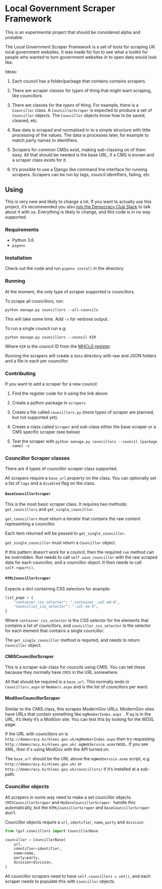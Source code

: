 # Local Government Scraper Framework

This is an experimental project that should be considered alpha and unstable.

The Local Government Scraper Framework is a set of tools for scraping UK local
government websites. It was made for fun to see what a toolkit for people who
wanted to turn government websites in to open data would look like.

Ideas:

1. Each council has a folder/package that contains contains scrapers.

2. There are scraper classes for _types_ of thing that might want scraping,
like councillors

3. There are classes for the _types_ of thing. For example, there is a
`Councillor` class. A `CouncillorScraper` is expected to produce a set of
`Councillor` objects. The `Councillor` objects know how to be saved, cleaned,
etc.

4. Raw data is scraped and normalised in to a simple structure with little
processing of the values. The data is processes later, for example to match
party names to identifiers.

5. Scrapers for common CMSs exist, making sub-classing on of them easy. All
that should be needed is the base URL, if a CMS is known and a scraper class
exists for it.

6. It’s possible to use a Django like command line interface for running
scrapers. Scrapers can be run by tags, council identifiers, failing, etc

## Using

This is very new and likely to change a lot. If you want to actually use this
project, it’s recommended you also
[join the Democracy Club Slack](https://slack.democracyclub.org.uk/) to talk
about it with us. Everything is likely to change, and this code is in no way
supported.

### Requirements

* Python 3.6
* `pipenv`

### Installation

Check out the code and run `pipenv install` in the directory

### Running

At the moment, the only type of scraper supported is councillors.

To scrape all councillors, run:

 `python manage.py councillors --all-councils`

This will take some time. Add `-v` for verbose output.

To run a single council run e.g:

`python manage.py councillors --council KIR`

Where `KIR` is the council ID from the
[MHCLG register](https://www.registers.service.gov.uk/registers/).

Running the scrapers will create a `data` directory with raw and JSON folders
and a file in each per councillor.

### Contributing
If you want to add a scraper for a new council:


1. Find the register code for it using the link above

2. Create a python package in `scrapers`

3. Create a file called `councillors.py` (more types of scraper are planned,
but not supported yet).

4. Create a class called `Scraper` and sub-class either the base scraper or a
CMS specific scraper (see below)

5. Test the scraper with `python manage.py councillors --council [package
name] -v`

### Councillor Scraper classes

There are 4 types of councillor scraper class supported.

All scrapers require a `base_url` property on the class. You can optionally
set a list of `tags` and a `disabled` flag on the class.

#### `BaseCouncillorScraper`

This is the most basic scraper class. It requires two methods:
`get_councillors` and `get_single_councillor`.

`get_councillors` must return a iterator that contains the raw content
representing a councillor.

Each item returned will be passed to `get_single_councillor`.

`get_single_councillor` must return a `Councillor` object.

If this pattern doesn’t work for a council, then the required `run` method can
be overridden. Run needs to call `self.save_councillor` with the raw scraped
data for each councillor, and a councillor object. It then needs to call
`self.report()`.

#### `HTMLCouncillorScraper`

Expects a dict containing CSS selectors for example:

```python
list_page = {
	"container_css_selector": ".container .col-md-8",
	"councillor_css_selector": ".col-sm-3",
}
```

Where `container_css_selector` is the CSS selector for the elements that
contains a list of councillors, and `councillor_css_selector` is the selector
for each element that contains a single councillor.

The `get_single_councillor` method is required, and needs to return
`Councillor` object.

#### CMISCouncillorScraper

This is a scraper sub-class for councils using CMIS. You can tell these
because they normally have `CMIS` in the URL somewhere.

All that should be required is a `base_url`. This normally ends in
`Councillors.aspx` or `Members.aspx` and is the list of councillors per ward.

#### ModGovCouncillorScraper

Similar to the CMIS class, this scrapes ModernGov URLs. ModernGov sites have
URLs that contain something like `mgMemberIndex.aspx `. If `mg` is in the URL,
it’s likely it’s a ModGov site. You can test this by looking for the WDSL page.

If the URL with councillors on is
`http://democracy.kirklees.gov.uk/mgMemberIndex.aspx` then try requesting
`http://democracy.kirklees.gov.uk/ mgWebService.asmx?WSDL`. If you see XML,
then it's using ModGov with the API turned on.

The `base_url` should be the URL above the `mgWebService.asmx` script, e.g.
`http://democracy.kirklees.gov.uk/` or
`http://democracy.kirklees.gov.uk/councillors/` if it’s installed at a
sub-path.


### Councillor objects

All scrapers in some way need to make a set councillor objects.
`CMISCouncillorScraper` and `ModGovCouncillorScraper ` handle this
automatically, but the `HTMLCouncillorScraper` and `BaseCouncillorScraper `
don’t.

Councillor objects require a `url`, `identifier`, `name`, `party` and
`division`:

```python
from lgsf.councillors import CouncillorBase

councillor = CouncillorBase(
    url,
    identifier=identifier,
    name=name,
    party=party,
    division=division,
)
```

All councillor scrapers need to have `self.councillors = set()`, and each
scraper needs to populate this with `Councillor` objects.
